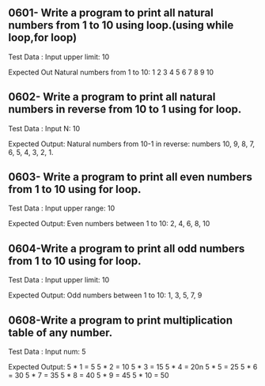 ## 0601- Write a program to print all natural numbers from 1 to 10 using loop.(using while loop,for loop)
Test Data :
Input upper limit: 10

Expected Out
Natural numbers from 1 to 10:
 1
 2
 3
 4
 5
 6
 7
 8
 9
 10

## 0602- Write a program to print all natural numbers in reverse from 10 to 1 using for loop. 
Test Data :
Input N: 10

Expected Output:
Natural numbers from 10-1 in reverse: numbers
10,
 9, 
 8, 
 7, 
 6, 
 5, 
 4, 
 3, 
 2, 
 1.


## 0603- Write a program to print all even numbers from 1 to 10 using for loop.
Test Data :
Input upper range: 10

Expected Output:
Even numbers between 1 to 10:
2, 4, 6, 8, 10

## 0604-Write a program to print all odd numbers from 1 to 10 using for loop. 
Test Data :
Input upper limit: 10

Expected Output:
Odd numbers between 1 to 10:
1, 3, 5, 7, 9



## 0608-Write a program to print multiplication table of any number.
Test Data :
Input num: 5

Expected Output:
5 * 1  = 5
5 * 2  = 10
5 * 3  = 15
5 * 4  = 20n
5 * 5  = 25
5 * 6  = 30
5 * 7  = 35
5 * 8  = 40
5 * 9  = 45
5 * 10 = 50



